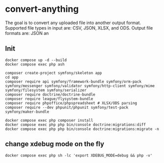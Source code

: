 # convert-anything

The goal is to convert any uploaded file into another output format.
Supported file types in input are: CSV, JSON, XLSX, and ODS.
Output file formats are: JSON an

## Init

```
docker compose up -d --build
docker compose exec php ash

composer create-project symfony/skeleton app
cd app
composer require api symfony/framework-bundle symfony/orm-pack symfony/messenger symfony/validator symfony/http-client symfony/mime symfony/filesystem symfony/serializer
composer require doctrine/doctrine-bundle
composer require league/flysystem-bundle
composer require phpoffice/phpspreadsheet # XLSX/ODS parsing
composer require --dev phpunit/phpunit symfony/test-pack symfony/maker-bundle

docker compose exec php composer install
docker compose exec php php bin/console doctrine:migrations:diff
docker compose exec php php bin/console doctrine:migrations:migrate -n
```


## change xdebug mode on the fly
`docker compose exec php sh -lc 'export XDEBUG_MODE=debug && php -v'`
